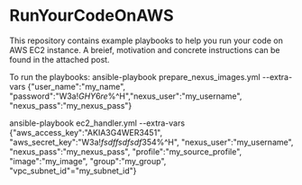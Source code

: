 # RunYourCodeOnAWS
This repository contains example playbooks to help you run your code on AWS EC2 instance.
A breief, motivation and concrete instructions can be found in the attached post.

To run the playbooks:
ansible-playbook prepare_nexus_images.yml --extra-vars {"user_name":"my_name", "password":"W3a$!GHY6re$%^H","nexus_user":"my_username", "nexus_pass":"my_nexus_pass"}

ansible-playbook ec2_handler.yml --extra-vars {"aws_access_key":"AKIA3G4WER3451", "aws_secret_key":"W3a$!fsdffsdfsdf354$%^H", 
  "nexus_user":"my_username", "nexus_pass":"my_nexus_pass", "profile":"my_source_profile", "image":"my_image", "group":"my_group", "vpc_subnet_id"="my_subnet_id"}
 
